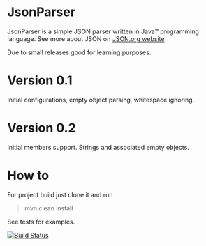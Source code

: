 # JsonParser

JsonParser is a simple JSON parser written in Java™ programming language.
See more about JSON on [JSON.org website](http://www.json.org/ "json.org website")

Due to small releases good for learning purposes.

# Version 0.1
Initial configurations, empty object parsing, whitespace ignoring.

# Version 0.2
Initial members support. Strings and associated empty objects.

# How to
For project build just clone it and run
> mvn clean install

See tests for examples.

[![Build Status](https://travis-ci.org/hasys/JsonParser.svg?branch=master)](https://travis-ci.org/hasys/JsonParser)
